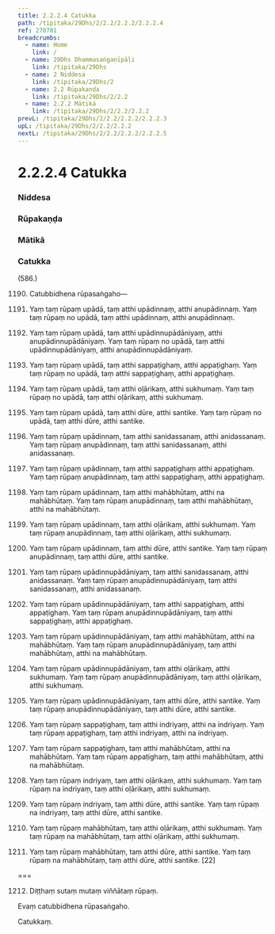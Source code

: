 ```yaml
---
title: 2.2.2.4 Catukka
path: /tipitaka/29Dhs/2/2.2/2.2.2/2.2.2.4
ref: 270701
breadcrumbs:
  - name: Home
    link: /
  - name: 29Dhs Dhammasaṅgaṇīpāḷi
    link: /tipitaka/29Dhs
  - name: 2 Niddesa
    link: /tipitaka/29Dhs/2
  - name: 2.2 Rūpakaṇḍa
    link: /tipitaka/29Dhs/2/2.2
  - name: 2.2.2 Mātikā
    link: /tipitaka/29Dhs/2/2.2/2.2.2
prevL: /tipitaka/29Dhs/2/2.2/2.2.2/2.2.2.3
upL: /tipitaka/29Dhs/2/2.2/2.2.2
nextL: /tipitaka/29Dhs/2/2.2/2.2.2/2.2.2.5
---
```


# 2.2.2.4 Catukka

### Niddesa

### Rūpakaṇḍa

### Mātikā

### Catukka

(586.)

1190. Catubbidhena rūpasaṅgaho—

1191. Yaṃ taṃ rūpaṃ upādā, taṃ atthi upādinnaṃ, atthi anupādinnaṃ. Yaṃ taṃ rūpaṃ no upādā, taṃ atthi upādinnaṃ, atthi anupādinnaṃ.

1192. Yaṃ taṃ rūpaṃ upādā, taṃ atthi upādinnupādāniyaṃ, atthi anupādinnupādāniyaṃ. Yaṃ taṃ rūpaṃ no upādā, taṃ atthi upādinnupādāniyaṃ, atthi anupādinnupādāniyaṃ.

1193. Yaṃ taṃ rūpaṃ upādā, taṃ atthi sappaṭighaṃ, atthi appaṭighaṃ. Yaṃ taṃ rūpaṃ no upādā, taṃ atthi sappaṭighaṃ, atthi appaṭighaṃ.

1194. Yaṃ taṃ rūpaṃ upādā, taṃ atthi oḷārikaṃ, atthi sukhumaṃ. Yaṃ taṃ rūpaṃ no upādā, taṃ atthi oḷārikaṃ, atthi sukhumaṃ.

1195. Yaṃ taṃ rūpaṃ upādā, taṃ atthi dūre, atthi santike. Yaṃ taṃ rūpaṃ no upādā, taṃ atthi dūre, atthi santike.

1196. Yaṃ taṃ rūpaṃ upādinnaṃ, taṃ atthi sanidassanaṃ, atthi anidassanaṃ. Yaṃ taṃ rūpaṃ anupādinnaṃ, taṃ atthi sanidassanaṃ, atthi anidassanaṃ.

1197. Yaṃ taṃ rūpaṃ upādinnaṃ, taṃ atthi sappaṭighaṃ atthi appaṭighaṃ. Yaṃ taṃ rūpaṃ anupādinnaṃ, taṃ atthi sappaṭighaṃ, atthi appaṭighaṃ.

1198. Yaṃ taṃ rūpaṃ upādinnaṃ, taṃ atthi mahābhūtaṃ, atthi na mahābhūtaṃ. Yaṃ taṃ rūpaṃ anupādinnaṃ, taṃ atthi mahābhūtaṃ, atthi na mahābhūtaṃ.

1199. Yaṃ taṃ rūpaṃ upādinnaṃ, taṃ atthi oḷārikaṃ, atthi sukhumaṃ. Yaṃ taṃ rūpaṃ anupādinnaṃ, taṃ atthi oḷārikaṃ, atthi sukhumaṃ.

1200. Yaṃ taṃ rūpaṃ upādinnaṃ, taṃ atthi dūre, atthi santike. Yaṃ taṃ rūpaṃ anupādinnaṃ, taṃ atthi dūre, atthi santike.

1201. Yaṃ taṃ rūpaṃ upādinnupādāniyaṃ, taṃ atthi sanidassanaṃ, atthi anidassanaṃ. Yaṃ taṃ rūpaṃ anupādinnupādāniyaṃ, taṃ atthi sanidassanaṃ, atthi anidassanaṃ.

1202. Yaṃ taṃ rūpaṃ upādinnupādāniyaṃ, taṃ atthi sappaṭighaṃ, atthi appaṭighaṃ. Yaṃ taṃ rūpaṃ anupādinnupādāniyaṃ, taṃ atthi sappaṭighaṃ, atthi appaṭighaṃ.

1203. Yaṃ taṃ rūpaṃ upādinnupādāniyaṃ, taṃ atthi mahābhūtaṃ, atthi na mahābhūtaṃ. Yaṃ taṃ rūpaṃ anupādinnupādāniyaṃ, taṃ atthi mahābhūtaṃ, atthi na mahābhūtaṃ.

1204. Yaṃ taṃ rūpaṃ upādinnupādāniyaṃ, taṃ atthi oḷārikaṃ, atthi sukhumaṃ. Yaṃ taṃ rūpaṃ anupādinnupādāniyaṃ, taṃ atthi oḷārikaṃ, atthi sukhumaṃ.

1205. Yaṃ taṃ rūpaṃ upādinnupādāniyaṃ, taṃ atthi dūre, atthi santike. Yaṃ taṃ rūpaṃ anupādinnupādāniyaṃ, taṃ atthi dūre, atthi santike.

1206. Yaṃ taṃ rūpaṃ sappaṭighaṃ, taṃ atthi indriyaṃ, atthi na indriyaṃ. Yaṃ taṃ rūpaṃ appaṭighaṃ, taṃ atthi indriyaṃ, atthi na indriyaṃ.

1207. Yaṃ taṃ rūpaṃ sappaṭighaṃ, taṃ atthi mahābhūtaṃ, atthi na mahābhūtaṃ. Yaṃ taṃ rūpaṃ appaṭighaṃ, taṃ atthi mahābhūtaṃ, atthi na mahābhūtaṃ.

1208. Yaṃ taṃ rūpaṃ indriyaṃ, taṃ atthi oḷārikaṃ, atthi sukhumaṃ. Yaṃ taṃ rūpaṃ na indriyaṃ, taṃ atthi oḷārikaṃ, atthi sukhumaṃ.

1209. Yaṃ taṃ rūpaṃ indriyaṃ, taṃ atthi dūre, atthi santike. Yaṃ taṃ rūpaṃ na indriyaṃ, taṃ atthi dūre, atthi santike.

1210. Yaṃ taṃ rūpaṃ mahābhūtaṃ, taṃ atthi oḷārikaṃ, atthi sukhumaṃ. Yaṃ taṃ rūpaṃ na mahābhūtaṃ, taṃ atthi oḷārikaṃ, atthi sukhumaṃ.

1211. Yaṃ taṃ rūpaṃ mahābhūtaṃ, taṃ atthi dūre, atthi santike. Yaṃ taṃ rūpaṃ na mahābhūtaṃ, taṃ atthi dūre, atthi santike. [22]

===

1212. Diṭṭhaṃ sutaṃ mutaṃ viññātaṃ rūpaṃ.

  
Evaṃ catubbidhena rūpasaṅgaho.

  
Catukkaṃ.





